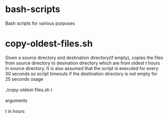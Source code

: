 # bash-scripts
Bash scripts for various purposes

# copy-oldest-files.sh
Given a source directory and destination directory(if empty), copies the files from source directory to desination directory which are from oldest t hours in source directory. It is also assumed that the script is executed for every 30 seconds so script timeouts if the destination directory is not empty for 25 seconds
 usage
  <br /><br />
./copy-oldest-files.sh t 
  <br /><br />
  arguments
  <br /><br />
  t in hours

